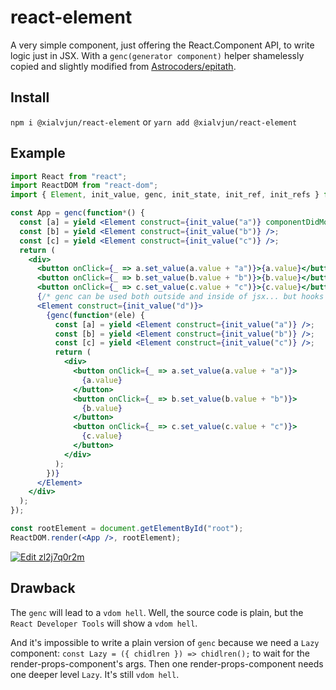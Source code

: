 # react-element
A very simple component, just offering the React.Component API, to write logic just in JSX. With a `genc(generator component)` helper shamelessly copied and slightly modified from [Astrocoders/epitath](https://github.com/Astrocoders/epitath).

## Install
`npm i @xialvjun/react-element` or `yarn add @xialvjun/react-element`

## Example

```jsx
import React from "react";
import ReactDOM from "react-dom";
import { Element, init_value, genc, init_state, init_ref, init_refs } from "@xialvjun/react-element";

const App = genc(function*() {
  const [a] = yield <Element construct={init_value("a")} componentDidMount={ele => console.log('didMount', ele.value)} />;
  const [b] = yield <Element construct={init_value("b")} />;
  const [c] = yield <Element construct={init_value("c")} />;
  return (
    <div>
      <button onClick={_ => a.set_value(a.value + "a")}>{a.value}</button>
      <button onClick={_ => b.set_value(b.value + "b")}>{b.value}</button>
      <button onClick={_ => c.set_value(c.value + "c")}>{c.value}</button>
      {/* genc can be used both outside and inside of jsx... but hooks can only be used outside of jsx... */}
      <Element construct={init_value("d")}>
        {genc(function*(ele) {
          const [a] = yield <Element construct={init_value("a")} />;
          const [b] = yield <Element construct={init_value("b")} />;
          const [c] = yield <Element construct={init_value("c")} />;
          return (
            <div>
              <button onClick={_ => a.set_value(a.value + "a")}>
                {a.value}
              </button>
              <button onClick={_ => b.set_value(b.value + "b")}>
                {b.value}
              </button>
              <button onClick={_ => c.set_value(c.value + "c")}>
                {c.value}
              </button>
            </div>
          );
        })}
      </Element>
    </div>
  );
});

const rootElement = document.getElementById("root");
ReactDOM.render(<App />, rootElement);
```

[![Edit zl2j7q0r2m](https://codesandbox.io/static/img/play-codesandbox.svg)](https://codesandbox.io/s/zl2j7q0r2m)

## Drawback
The `genc` will lead to a `vdom hell`. Well, the source code is plain, but the `React Developer Tools` will show a `vdom hell`.

And it's impossible to write a plain version of `genc` because we need a `Lazy` component: `const Lazy = ({ chidlren }) => chidlren();` to wait for the render-props-component's args. Then one render-props-component needs one deeper level `Lazy`. It's still `vdom hell`.
